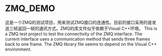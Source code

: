 # ZMQ_DEMO
这是一个ZMQ的测试项目，用来测试ZMQ接口的连通性。目前的接口采用的是发送三帧返回一帧的通讯方式。ZMQ的库文件似乎依赖于Visual C++环境。
This is a ZMQ test project to test the connectivity of the ZMQ interface. The current interface uses a communication method that sends three frames back to one frame. The ZMQ library file seems to depend on the Visual C++ environment.

